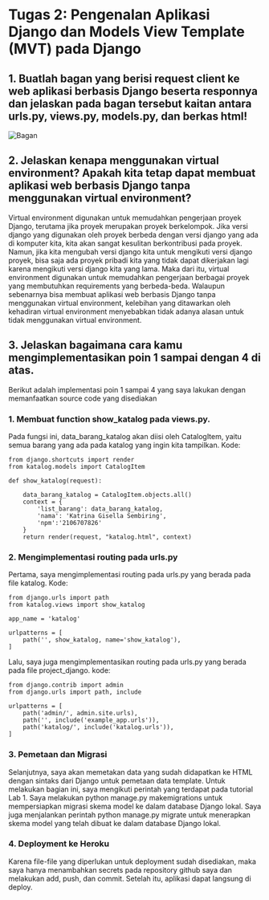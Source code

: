# Tugas 2: Pengenalan Aplikasi Django dan Models View Template (MVT) pada Django

## 1. Buatlah bagan yang berisi request client ke web aplikasi berbasis Django beserta responnya dan jelaskan pada bagan tersebut kaitan antara urls.py, views.py, models.py, dan berkas html!
![Bagan](user.jpg)

## 2. Jelaskan kenapa menggunakan virtual environment? Apakah kita tetap dapat membuat aplikasi web berbasis Django tanpa menggunakan virtual environment?

Virtual environment digunakan untuk memudahkan pengerjaan proyek Django, terutama jika proyek merupakan proyek berkelompok. Jika versi django yang digunakan oleh proyek berbeda dengan versi django yang ada di komputer kita, kita akan sangat kesulitan berkontribusi pada proyek. Namun, jika kita mengubah versi django kita untuk mengikuti versi django proyek, bisa saja ada proyek pribadi kita yang tidak dapat dikerjakan lagi karena mengikuti versi django kita yang lama. Maka dari itu, virtual environment digunakan untuk memudahkan pengerjaan berbagai proyek yang membutuhkan requirements yang berbeda-beda. Walaupun sebenarnya bisa membuat aplikasi web berbasis Django tanpa menggunakan virtual environment, kelebihan yang ditawarkan oleh kehadiran virtual environment menyebabkan tidak adanya alasan untuk tidak menggunakan virtual environment.

## 3. Jelaskan bagaimana cara kamu mengimplementasikan poin 1 sampai dengan 4 di atas.
Berikut adalah implementasi poin 1 sampai 4 yang saya lakukan dengan memanfaatkan source code yang disediakan

### 1. Membuat function show_katalog pada views.py. 
Pada fungsi ini, data_barang_katalog akan diisi oleh CatalogItem, yaitu semua barang yang ada pada katalog yang ingin kita tampilkan. 
Kode:
```
from django.shortcuts import render
from katalog.models import CatalogItem

def show_katalog(request):
    
    data_barang_katalog = CatalogItem.objects.all()
    context = {
        'list_barang': data_barang_katalog,
        'nama': 'Katrina Gisella Sembiring',
        'npm':'2106707826'
    }
    return render(request, "katalog.html", context)
```

### 2. Mengimplementasi routing pada urls.py
Pertama, saya mengimplementasi routing pada urls.py yang berada pada file katalog.
Kode:
```
from django.urls import path
from katalog.views import show_katalog

app_name = 'katalog'

urlpatterns = [
    path('', show_katalog, name='show_katalog'),
]
```

Lalu, saya juga mengimplementasikan routing pada urls.py yang berada pada file project_django. 
kode:
```
from django.contrib import admin
from django.urls import path, include

urlpatterns = [
    path('admin/', admin.site.urls),
    path('', include('example_app.urls')),
    path('katalog/', include('katalog.urls')),
]
```

### 3. Pemetaan dan Migrasi
Selanjutnya, saya akan memetakan data yang sudah didapatkan ke HTML dengan sintaks dari Django untuk pemetaan data template. Untuk melakukan bagian ini, saya mengikuti perintah yang terdapat pada tutorial Lab 1. Saya melakukan python manage.py makemigrations untuk mempersiapkan migrasi skema model ke dalam database Django lokal. Saya juga menjalankan perintah python manage.py migrate untuk menerapkan skema model yang telah dibuat ke dalam database Django lokal.

### 4. Deployment ke Heroku
Karena file-file yang diperlukan untuk deployment sudah disediakan, maka saya hanya menambahkan secrets pada repository github saya dan melakukan add, push, dan commit. Setelah itu, aplikasi dapat langsung di deploy.






